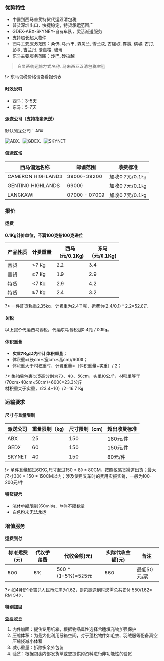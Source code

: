 ### 优势特性

- 中国到西马普货特货代运双清包税
- 普货深圳出口，快捷稳定，特货承运范围广
- GDEX-ABX-SKYNEY-自有车队，灵活派送服务
- 支持超长超大物件
- 西马主要服务范围：柔佛, 马六甲, 森美兰, 雪兰莪, 吉隆坡, 霹雳, 槟城, 吉打, 彭亨, 吉兰丹, 登嘉楼, 玻璃
- 东马主要服务范围：沙巴, 砂拉越

> 会员系统运输方式名称: 马来西亚双清包税空运

!> 东马包税价格请查看报价表

#### 时效说明

- 西马：3-5天
- 东马：5-7天

#### 派送公司（支持指定派送）
默认派送公司：ABX

![ABX](http://soarsq.com/images/direct/my/abx.png)、![GDEX](http://soarsq.com/images/direct/my/gdex.png)、![SKYNET](http://soarsq.com/images/direct/my/skynet.png)

#### 偏远区域

| 西马偏远名称            | 邮编范围            | 收费标准          |
|-------------------|-----------------|---------------|
| CAMERON HIGHLANDS | 39000-39200     | 加收0.7元/0.1kg  |
| GENTING HIGHLANDS | 69000           | 加收0.7元/0.1kg  |
|  LANGKAWI         |  07000 - 07009  |  加收0.7元/0.1kg |


### 报价

#### 运费
**0.1Kg计价单位，不满100克按100克进位**

| 产品性质 | 计费重量  | 西马<br />（元/0.1Kg) | 东马<br />（元/0.1Kg) |
|------|-------|-------------|-------------|
| 普货   | <7 Kg | 2.2         | 3.4         |
| 普货   | ≥7 Kg | 1.9         | 2.9         |
| 特货   | <7 Kg | 2.9         | 4.2         |
| 特货   | ≥7 Kg | 2.4         | 3.2         |

?> 一件普货称重2.35kg，计费重为2.4千克，运费为(2.4/0.1) * 2.2=52.8元

#### 关税

以上报价代运西马含税，代运东马含税加0.4元 / 0.1Kg。

#### 体积重量
- **实重7Kg以内不计体积重量**；
- 体积重=(长cm＊宽cm＊高cm)/6000；
- 体积重大于材积重时，计费重量=（体积重量+实重）/ 2；

?> 集箱后包裹长宽高分别为70、40、50cm，实重10公斤，材积重等于(70cm×40cm×50cm)÷6000=23.3公斤<br />材积重大于实重，（23.4+10）/2=16.7 Kg

### 运输要求

#### 尺寸与重量限制

| 派送公司   | 重量限制（kg) | 尺寸限制（cm) | 超出收费标准 |
|--------|----------|----------|--------|
| ABX    | 25       | 150      | 180元/件 |
| GEDX   | 60       | 150      | 150元/件 |
| SKYNET | 40       | 150      | 80元/件  |

!> 单件重量超过60KG,尺寸超过150 * 80 * 80CM，按照敏感货渠道出货；最大尺寸300 * 150 * 150CM以内；涉及使用叉车时的费用实报实销，一般为100-200元/件

#### 特货提示
- 液体单瓶限制350ml内，单件不限数量
- 白色粉末无法承运

### 增值服务

#### 运费到付

| 标准运费(元) | 代收手续费 | 代收金额(元)              | 实际代收金额(元) | 备注      |
|------|-------|-------------------|--------|---------|
| 500  | 5%    | 500 * (1+5%)=525元 | 550    | 最低50元/票 |

?> 如4月份1令吉兑人民币汇率为1.62，则包裹送到时您需总共支付 550/1.62= RM 340 .

#### 特别加固
[查看收费](http://www.soarsq.com/add.html)

1. 内件加固：提供专用纸箱，根据物品属性选择合适填充物加强保护
2. 压缩体积：为最大化利用纸箱空间，对于蓬松物件如毛衣、羽绒服等配备真空压缩袋减小体积
3. 减小重量：拆除多余外包装
4. 验货：根据包裹内部发货单或您提供的资料进行非功能性的验货
